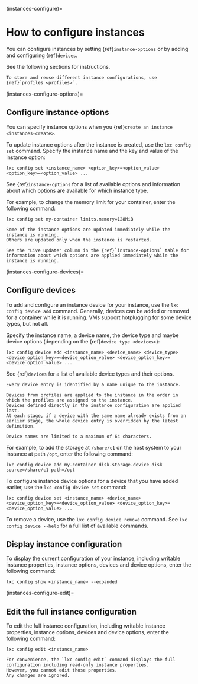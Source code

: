 (instances-configure)=
# How to configure instances

You can configure instances by setting {ref}`instance-options` or by adding and configuring {ref}`devices`.

See the following sections for instructions.

```{note}
To store and reuse different instance configurations, use {ref}`profiles <profiles>`.
```

(instances-configure-options)=
## Configure instance options

You can specify instance options when you {ref}`create an instance <instances-create>`.

To update instance options after the instance is created, use the `lxc config set` command.
Specify the instance name and the key and value of the instance option:

    lxc config set <instance_name> <option_key>=<option_value> <option_key>=<option_value> ...

See {ref}`instance-options` for a list of available options and information about which options are available for which instance type.

For example, to change the memory limit for your container, enter the following command:

    lxc config set my-container limits.memory=128MiB

```{note}
Some of the instance options are updated immediately while the instance is running.
Others are updated only when the instance is restarted.

See the "Live update" column in the {ref}`instance-options` table for information about which options are applied immediately while the instance is running.
```

(instances-configure-devices)=
## Configure devices

To add and configure an instance device for your instance, use the `lxc config device add` command.
Generally, devices can be added or removed for a container while it is running.
VMs support hotplugging for some device types, but not all.

Specify the instance name, a device name, the device type and maybe device options (depending on the {ref}`device type <devices>`):

    lxc config device add <instance_name> <device_name> <device_type> <device_option_key>=<device_option_value> <device_option_key>=<device_option_value> ...

See {ref}`devices` for a list of available device types and their options.

```{note}
Every device entry is identified by a name unique to the instance.

Devices from profiles are applied to the instance in the order in which the profiles are assigned to the instance.
Devices defined directly in the instance configuration are applied last.
At each stage, if a device with the same name already exists from an earlier stage, the whole device entry is overridden by the latest definition.

Device names are limited to a maximum of 64 characters.
```

For example, to add the storage at `/share/c1` on the host system to your instance at path `/opt`, enter the following command:

    lxc config device add my-container disk-storage-device disk source=/share/c1 path=/opt

To configure instance device options for a device that you have added earlier, use the `lxc config device set` command:

    lxc config device set <instance_name> <device_name> <device_option_key>=<device_option_value> <device_option_key>=<device_option_value> ...

To remove a device, use the `lxc config device remove` command.
See `lxc config device --help` for a full list of available commands.

## Display instance configuration

To display the current configuration of your instance, including writable instance properties, instance options, devices and device options, enter the following command:

    lxc config show <instance_name> --expanded

(instances-configure-edit)=
## Edit the full instance configuration

To edit the full instance configuration, including writable instance properties, instance options, devices and device options, enter the following command:

    lxc config edit <instance_name>

```{note}
For convenience, the `lxc config edit` command displays the full configuration including read-only instance properties.
However, you cannot edit those properties.
Any changes are ignored.
```
